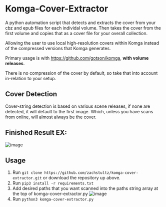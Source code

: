 # Komga-Cover-Extractor
A python automation script that detects and extracts the cover from your cbz and epub files for each individal volume. 
Then takes the cover from the first volume and copies that as a cover file for your overall collection.

Allowing the user to use local high-resolution covers within Komga instead of the compressed versions that Komga generates.

Primary usage is with https://github.com/gotson/komga, **with volume releases**.

There is no compression of the cover by default, so take that into account in-relation to your setup.

## Cover Detection
Cover-string detection is based on various scene releases, if none are detected, it will default to the first image. Which, unless you have scans from online, will almost always be the cover.

## Finished Result EX:
![image](https://user-images.githubusercontent.com/8385256/152403016-90660098-0b04-4178-babd-87e56ff1b390.png)

## Usage
1. Run ```git clone https://github.com/zachstultz/komga-cover-extractor.git``` or download the repository up above.
2. Run ```pip3 install -r requirements.txt```
3. Add desired paths that you want scanned into the paths string array at the top of komga-cover-extractor.py
![image](https://user-images.githubusercontent.com/8385256/152403252-8799fe4c-a5b0-4296-9d13-43728a060491.png)
5. Run ```python3 komga-cover-extractor.py```
